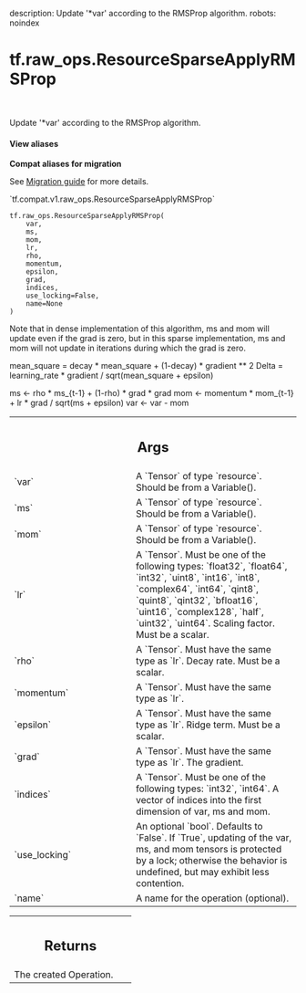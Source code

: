 description: Update '*var' according to the RMSProp algorithm.
robots: noindex

# tf.raw_ops.ResourceSparseApplyRMSProp

<!-- Insert buttons and diff -->

<table class="tfo-notebook-buttons tfo-api nocontent" align="left">

</table>



Update '*var' according to the RMSProp algorithm.

<section class="expandable">
  <h4 class="showalways">View aliases</h4>
  <p>
<b>Compat aliases for migration</b>
<p>See
<a href="https://www.tensorflow.org/guide/migrate">Migration guide</a> for
more details.</p>
<p>`tf.compat.v1.raw_ops.ResourceSparseApplyRMSProp`</p>
</p>
</section>

<pre class="devsite-click-to-copy prettyprint lang-py tfo-signature-link">
<code>tf.raw_ops.ResourceSparseApplyRMSProp(
    var,
    ms,
    mom,
    lr,
    rho,
    momentum,
    epsilon,
    grad,
    indices,
    use_locking=False,
    name=None
)
</code></pre>



<!-- Placeholder for "Used in" -->

Note that in dense implementation of this algorithm, ms and mom will
update even if the grad is zero, but in this sparse implementation, ms
and mom will not update in iterations during which the grad is zero.

mean_square = decay * mean_square + (1-decay) * gradient ** 2
Delta = learning_rate * gradient / sqrt(mean_square + epsilon)

ms <- rho * ms_{t-1} + (1-rho) * grad * grad
mom <- momentum * mom_{t-1} + lr * grad / sqrt(ms + epsilon)
var <- var - mom

<!-- Tabular view -->
 <table class="responsive fixed orange">
<colgroup><col width="214px"><col></colgroup>
<tr><th colspan="2"><h2 class="add-link">Args</h2></th></tr>

<tr>
<td>
`var`
</td>
<td>
A `Tensor` of type `resource`. Should be from a Variable().
</td>
</tr><tr>
<td>
`ms`
</td>
<td>
A `Tensor` of type `resource`. Should be from a Variable().
</td>
</tr><tr>
<td>
`mom`
</td>
<td>
A `Tensor` of type `resource`. Should be from a Variable().
</td>
</tr><tr>
<td>
`lr`
</td>
<td>
A `Tensor`. Must be one of the following types: `float32`, `float64`, `int32`, `uint8`, `int16`, `int8`, `complex64`, `int64`, `qint8`, `quint8`, `qint32`, `bfloat16`, `uint16`, `complex128`, `half`, `uint32`, `uint64`.
Scaling factor. Must be a scalar.
</td>
</tr><tr>
<td>
`rho`
</td>
<td>
A `Tensor`. Must have the same type as `lr`.
Decay rate. Must be a scalar.
</td>
</tr><tr>
<td>
`momentum`
</td>
<td>
A `Tensor`. Must have the same type as `lr`.
</td>
</tr><tr>
<td>
`epsilon`
</td>
<td>
A `Tensor`. Must have the same type as `lr`.
Ridge term. Must be a scalar.
</td>
</tr><tr>
<td>
`grad`
</td>
<td>
A `Tensor`. Must have the same type as `lr`. The gradient.
</td>
</tr><tr>
<td>
`indices`
</td>
<td>
A `Tensor`. Must be one of the following types: `int32`, `int64`.
A vector of indices into the first dimension of var, ms and mom.
</td>
</tr><tr>
<td>
`use_locking`
</td>
<td>
An optional `bool`. Defaults to `False`.
If `True`, updating of the var, ms, and mom tensors is protected
by a lock; otherwise the behavior is undefined, but may exhibit less
contention.
</td>
</tr><tr>
<td>
`name`
</td>
<td>
A name for the operation (optional).
</td>
</tr>
</table>



<!-- Tabular view -->
 <table class="responsive fixed orange">
<colgroup><col width="214px"><col></colgroup>
<tr><th colspan="2"><h2 class="add-link">Returns</h2></th></tr>
<tr class="alt">
<td colspan="2">
The created Operation.
</td>
</tr>

</table>

